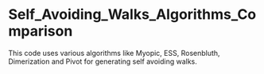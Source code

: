 # Self_Avoiding_Walks_Algorithms_Comparison
This code uses various algorithms like Myopic, ESS, Rosenbluth, Dimerization and Pivot for generating self avoiding walks. 
